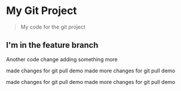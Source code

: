 # My Git Project
>My code for the git project
## I'm in the feature branch
  Another code change
adding something more


made changes for git pull demo
made more changes for git pull demo



made changes for git pull demo
made more changes for git pull demo